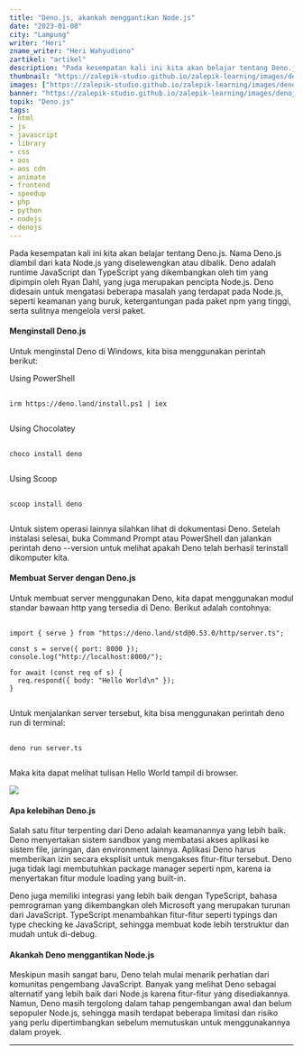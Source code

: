 ```yaml
---
title: "Deno.js, akankah menggantikan Node.js"
date: "2023-01-08"
city: "Lampung"
writer: "Heri"
zname_writer: "Heri Wahyudiono"
zartikel: "artikel"
description: "Pada kesempatan kali ini kita akan belajar tentang Deno.js. Nama Deno.js diambil dari kata Node.js yang diselewengkan atau dibalik"
thumbnail: "https://zalepik-studio.github.io/zalepik-learning/images/denojs-akankah-menggantikan-nodejs/thumbnail.png"
images: ["https://zalepik-studio.github.io/zalepik-learning/images/denojs-akankah-menggantikan-nodejs/images.png"]
banner: "https://zalepik-studio.github.io/zalepik-learning/images/denojs-akankah-menggantikan-nodejs/banner.png"
topik: "Deno.js"
tags: 
- html
- js
- javascript
- library
- css
- aos
- aos cdn
- animate
- frontend
- speedup
- php
- python
- nodejs
- denojs
---
```


Pada kesempatan kali ini kita akan belajar tentang Deno.js. Nama Deno.js diambil dari kata Node.js yang diselewengkan atau dibalik. Deno adalah runtime JavaScript dan TypeScript yang dikembangkan oleh tim yang dipimpin oleh Ryan Dahl, yang juga merupakan pencipta Node.js. Deno didesain untuk mengatasi beberapa masalah yang terdapat pada Node.js, seperti keamanan yang buruk, ketergantungan pada paket npm yang tinggi, serta sulitnya mengelola versi paket.

#### Menginstall Deno.js
Untuk menginstal Deno di Windows, kita bisa menggunakan perintah berikut:

<div class="zbarisbaru"></div>

Using PowerShell
<pre class="language-javascript">
  <code class="language-javascript">
irm https://deno.land/install.ps1 | iex
  </code>
</pre>

Using Chocolatey
<pre class="language-javascript">
  <code class="language-javascript">
choco install deno
  </code>
</pre>

Using Scoop
<pre class="language-javascript">
  <code class="language-javascript">
scoop install deno
  </code>
</pre>
Untuk sistem operasi lainnya silahkan lihat di dokumentasi Deno.
Setelah instalasi selesai, buka Command Prompt atau PowerShell dan jalankan perintah deno --version untuk melihat apakah Deno telah berhasil terinstall dikomputer kita.

#### Membuat Server dengan Deno.js
Untuk membuat server menggunakan Deno, kita dapat menggunakan modul standar bawaan http yang tersedia di Deno. Berikut adalah contohnya:
<pre class="language-javascript">
  <code class="language-javascript">
import { serve } from "https://deno.land/std@0.53.0/http/server.ts";

const s = serve({ port: 8000 });
console.log("http://localhost:8000/");

for await (const req of s) {
  req.respond({ body: "Hello World\n" });
}
  </code>
</pre>
Untuk menjalankan server tersebut, kita bisa menggunakan perintah deno run di terminal:
<pre class="language-javascript">
  <code class="language-javascript">
deno run server.ts
  </code>
</pre>
Maka kita dapat melihat tulisan Hello World tampil di browser.

<img class="" src="https://zalepik-studio.github.io/zalepik-learning/images/denojs-akankah-menggantikan-nodejs/Screenshot (1).png">

#### Apa kelebihan Deno.js
Salah satu fitur terpenting dari Deno adalah keamanannya yang lebih baik. Deno menyertakan sistem sandbox yang membatasi akses aplikasi ke sistem file, jaringan, dan environment lainnya. Aplikasi Deno harus memberikan izin secara eksplisit untuk mengakses fitur-fitur tersebut. Deno juga tidak lagi membutuhkan package manager seperti npm, karena ia menyertakan fitur module loading yang built-in.

<div class="zbarisbaru"></div>

Deno juga memiliki integrasi yang lebih baik dengan TypeScript, bahasa pemrograman yang dikembangkan oleh Microsoft yang merupakan turunan dari JavaScript. TypeScript menambahkan fitur-fitur seperti typings dan type checking ke JavaScript, sehingga membuat kode lebih terstruktur dan mudah untuk di-debug.

#### Akankah Deno menggantikan Node.js
Meskipun masih sangat baru, Deno telah mulai menarik perhatian dari komunitas pengembang JavaScript. Banyak yang melihat Deno sebagai alternatif yang lebih baik dari Node.js karena fitur-fitur yang disediakannya. Namun, Deno masih tergolong dalam tahap pengembangan awal dan belum sepopuler Node.js, sehingga masih terdapat beberapa limitasi dan risiko yang perlu dipertimbangkan sebelum memutuskan untuk menggunakannya dalam proyek.

<div class="zbarisbaru"></div>
<div class="zbarisbaru"></div>

---